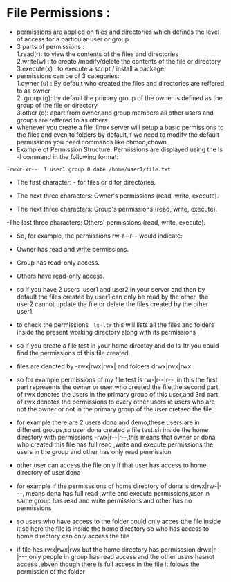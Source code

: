 # File Permissions :
- permissions are applied on files and directories which defines the level of access for a particular user or group
- 3 parts of permissions :  
  1.read(r): to view the contents of the files and directories  
  2.write(w) : to create /modify/delete the contents of the file or directory  
  3.execute(x) : to execute  a script / install a package  
- permissions can be of 3 categories:  
  1.owner (u) : By default who created the files and directories are reffered to as owner    
  2. group (g): by default the primary group of the owner is defined as the group of the file or directory  
  3.other (o): apart from owner,and group members all other users and groups are reffered to as others
- whenever you create a file ,linux server will setup a basic permissions to the files and even to folders by default,if we need to modify the default permissions  you need  commands like chmod,chown
- Example of Permission Structure:
Permissions are displayed using the ls -l command in the following format:
```
-rwxr-xr--  1 user1 group 0 date /home/user1/file.txt
```
- The first character: - for files or d for directories.

- The next three characters: Owner's permissions (read, write, execute).

- The next three characters: Group's permissions (read, write, execute).

-The last three characters: Others' permissions (read, write, execute).

- So, for example, the permissions rw-r--r-- would indicate:

- Owner has read and write permissions.

- Group has read-only access.

- Others have read-only access.
- so if you have 2 users ,user1 and user2 in your server and then by default the files created by  user1 can only be read by the other ,the  user2 cannot update the file or delete the files created by the other user1.
- to check the permissions ``` ls-ltr``` this will lists all the files and folders inside the present working directory along with its permissions
- so if you create a file test in your home directoy and do ls-ltr you could find  the permissions of this file created
- files are denoted by -rwx|rwx|rwx| and folders drwx|rwx|rwx
- so for example permissions of my file test is rw-|r--|r-- ,in this the first part represents the owner or user who created the file,the second part of rwx denotes the users in the primary group of this user,and 3rd part of rwx denotes the permissions to every other users ie users who are not the owner or not in the primary group of the user cretaed the file
- for example there are 2 users dona and demo,these users are in different  groups,so user dona created a file test.sh inside the home directory with permissions -rwx|r--|r--,this means that owner or dona who created this file has full read ,write and execute permissions,the users in the group and other has only read permission
- other user can access the file only if that user has access to home directory of user dona
- for example if the permisssions of home directory of dona  is drwx|rw-|---, means  dona has full read ,write and execute permissions,user in same group has read and write permissions  and other has no permissions
- so users who have access to the folder could only acces tthe file inside it,so here the file is inside the home directory so who has access to home directory can only access the file
- if file has rwx|rwx|rwx but the home directory has permisssion drwx|r--|---,only people in group has read access and the other users hasnot access ,ebven though there is full access in the file it folows the permission of the folder 

  
  
